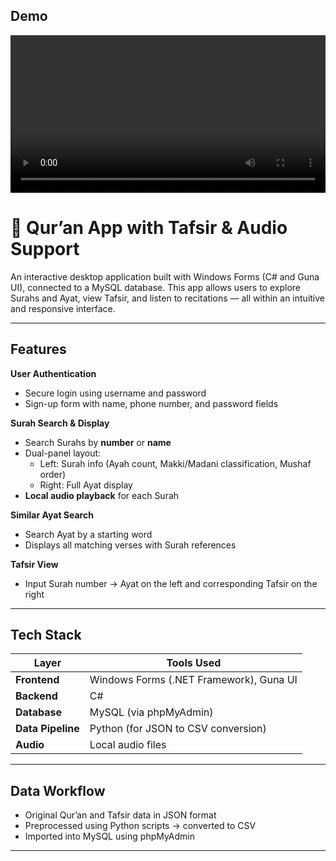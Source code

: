 ##  Demo

<video width="100%" controls>
  <source src="demo.mp4" type="video/mp4">
  Your browser does not support the video tag.
</video>






# 📖 Qur’an App with Tafsir & Audio Support

An interactive desktop application built with Windows Forms (C# and Guna UI), connected to a MySQL database. This app allows users to explore Surahs and Ayat, view Tafsir, and listen to recitations — all within an intuitive and responsive interface.

---

##  Features

 **User Authentication**  
- Secure login using username and password  
- Sign-up form with name, phone number, and password fields

 **Surah Search & Display**  
- Search Surahs by **number** or **name**  
- Dual-panel layout:
  - Left: Surah info (Ayah count, Makki/Madani classification, Mushaf order)
  - Right: Full Ayat display  
-  **Local audio playback** for each Surah

 **Similar Ayat Search**  
- Search Ayat by a starting word  
- Displays all matching verses with Surah references

 **Tafsir View**  
- Input Surah number → Ayat on the left and corresponding Tafsir on the right

---

##  Tech Stack

| Layer           | Tools Used                         |
|----------------|-------------------------------------|
| **Frontend**    | Windows Forms (.NET Framework), Guna UI |
| **Backend**     | C#                                 |
| **Database**    | MySQL (via phpMyAdmin)             |
| **Data Pipeline** | Python (for JSON to CSV conversion)   |
| **Audio**       | Local audio files                  |

---

##  Data Workflow

- Original Qur’an and Tafsir data in JSON format  
- Preprocessed using Python scripts → converted to CSV  
- Imported into MySQL using phpMyAdmin

---


